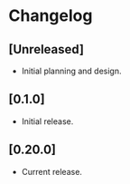 # Changelog

## [Unreleased]

- Initial planning and design.

## [0.1.0]

- Initial release.

## [0.20.0]

- Current release.
